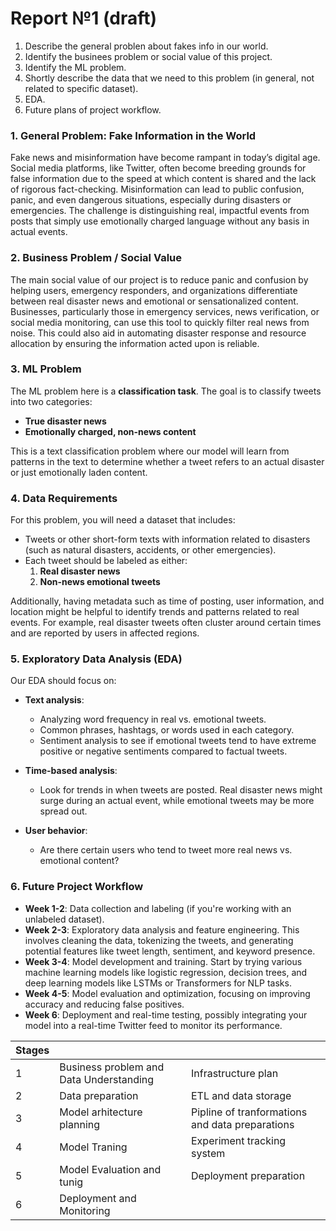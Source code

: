 # Report №1 (draft)

1) Describe the general problen about fakes info in our world.
2) Identify the businees problem or social value of this project.
3) Identify the ML problem.
4) Shortly describe the data that we need to this problem (in general, not related to specific dataset).
5) EDA.
6) Future plans of project workflow.


### 1. **General Problem: Fake Information in the World**
Fake news and misinformation have become rampant in today’s digital age. Social media platforms, like Twitter, often become breeding grounds for false information due to the speed at which content is shared and the lack of rigorous fact-checking. Misinformation can lead to public confusion, panic, and even dangerous situations, especially during disasters or emergencies. The challenge is distinguishing real, impactful events from posts that simply use emotionally charged language without any basis in actual events.

### 2. **Business Problem / Social Value**
The main social value of our project is to reduce panic and confusion by helping users, emergency responders, and organizations differentiate between real disaster news and emotional or sensationalized content. Businesses, particularly those in emergency services, news verification, or social media monitoring, can use this tool to quickly filter real news from noise. This could also aid in automating disaster response and resource allocation by ensuring the information acted upon is reliable.

### 3. **ML Problem**
The ML problem here is a **classification task**. The goal is to classify tweets into two categories: 
- **True disaster news** 
- **Emotionally charged, non-news content** 

This is a text classification problem where our model will learn from patterns in the text to determine whether a tweet refers to an actual disaster or just emotionally laden content.

### 4. **Data Requirements**
For this problem, you will need a dataset that includes:
- Tweets or other short-form texts with information related to disasters (such as natural disasters, accidents, or other emergencies).
- Each tweet should be labeled as either:
  1. **Real disaster news**
  2. **Non-news emotional tweets** 

Additionally, having metadata such as time of posting, user information, and location might be helpful to identify trends and patterns related to real events. For example, real disaster tweets often cluster around certain times and are reported by users in affected regions.

### 5. **Exploratory Data Analysis (EDA)**
Our EDA should focus on:
- **Text analysis**: 
  - Analyzing word frequency in real vs. emotional tweets.
  - Common phrases, hashtags, or words used in each category.
  - Sentiment analysis to see if emotional tweets tend to have extreme positive or negative sentiments compared to factual tweets.
  
- **Time-based analysis**:
  - Look for trends in when tweets are posted. Real disaster news might surge during an actual event, while emotional tweets may be more spread out.

- **User behavior**: 
  - Are there certain users who tend to tweet more real news vs. emotional content?

### 6. **Future Project Workflow**
- **Week 1-2**: Data collection and labeling (if you're working with an unlabeled dataset).
- **Week 2-3**: Exploratory data analysis and feature engineering. This involves cleaning the data, tokenizing the tweets, and generating potential features like tweet length, sentiment, and keyword presence.
- **Week 3-4**: Model development and training. Start by trying various machine learning models like logistic regression, decision trees, and deep learning models like LSTMs or Transformers for NLP tasks.
- **Week 4-5**: Model evaluation and optimization, focusing on improving accuracy and reducing false positives.
- **Week 6**: Deployment and real-time testing, possibly integrating your model into a real-time Twitter feed to monitor its performance.

|  Stages |                                          |                                                 |
|---------|------------------------------------------|-------------------------------------------------|
|    1    | Business problem and Data Understanding  | Infrastructure plan                             |
|    2    | Data preparation                         | ETL and data storage                            |
|    3    | Model arhitecture planning               | Pipline of tranformations and data preparations |
|    4    | Model Traning                            | Experiment tracking system                      |
|    5    | Model Evaluation and tunig               | Deployment preparation                          |
|    6    | Deployment and Monitoring                |                                                 |
